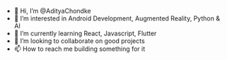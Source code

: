 - 👋 Hi, I’m @AdityaChondke
- 👀 I’m interested in Android Development, Augmented Reality, Python & AI
- 🌱 I’m currently learning React, Javascript, Flutter  
- 💞️ I’m looking to collaborate on good projects 
- 📫 How to reach me building something for it

<!---
AdityaChondke/AdityaChondke is a ✨ special ✨ repository because its `README.md` (this file) appears on your GitHub profile.
You can click the Preview link to take a look at your changes.
--->
